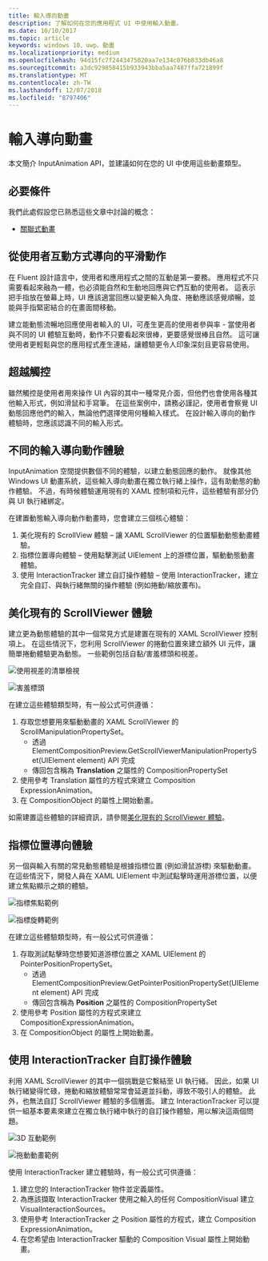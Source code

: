 ```yaml
---
title: 輸入導向動畫
description: 了解如何在您的應用程式 UI 中使用輸入動畫。
ms.date: 10/10/2017
ms.topic: article
keywords: windows 10、uwp、動畫
ms.localizationpriority: medium
ms.openlocfilehash: 94d15fc7f2443475020aa7e134c076b833db46a8
ms.sourcegitcommit: a3dc929858415b933943bba5aa7487ffa721899f
ms.translationtype: MT
ms.contentlocale: zh-TW
ms.lasthandoff: 12/07/2018
ms.locfileid: "8797406"
---
```

# <a name="input-driven-animations"></a>輸入導向動畫

本文簡介 InputAnimation API，並建議如何在您的 UI 中使用這些動畫類型。

## <a name="prerequisites"></a>必要條件

我們此處假設您已熟悉這些文章中討論的概念：

- [關聯式動畫](relation-animations.md)

## <a name="smooth-motion-driven-from-user-interactions"></a>從使用者互動方式導向的平滑動作

在 Fluent 設計語言中，使用者和應用程式之間的互動是第一要務。 應用程式不只需要看起來融為一體，也必須能自然和生動地回應與它們互動的使用者。 這表示把手指放在螢幕上時，UI 應該適當回應以變更輸入角度、捲動應該感覺順暢，並能與手指緊密結合的在畫面間移動。

建立能動態流暢地回應使用者輸入的 UI，可產生更高的使用者參與率 - 當使用者與不同的 UI 體驗互動時，動作不只要看起來很棒，更要感覺很棒且自然。 這可讓使用者更輕鬆與您的應用程式產生連結，讓體驗更令人印象深刻且更容易使用。

## <a name="expanding-past-just-touch"></a>超越觸控

雖然觸控是使用者用來操作 UI 內容的其中一種常見介面，但他們也會使用各種其他輸入形式，例如滑鼠和手寫筆。 在這些案例中，請務必謹記，使用者會察覺 UI 動態回應他們的輸入，無論他們選擇使用何種輸入樣式。 在設計輸入導向的動作體驗時，您應該認識不同的輸入形式。

## <a name="different-input-driven-motion-experiences"></a>不同的輸入導向動作體驗

InputAnimation 空間提供數個不同的體驗，以建立動態回應的動作。 就像其他 Windows UI 動畫系統，這些輸入導向動畫在獨立執行緒上操作，這有助動態的動作體驗。 不過，有時候體驗運用現有的 XAML 控制項和元件，這些體驗有部分仍與 UI 執行緒綁定。

在建置動態輸入導向動作動畫時，您會建立三個核心體驗：

1. 美化現有的 ScrollView 體驗 – 讓 XAML ScrollViewer 的位置驅動動態動畫體驗。
1. 指標位置導向體驗 – 使用點擊測試 UIElement 上的游標位置，驅動動態動畫體驗。
1. 使用 InteractionTracker 建立自訂操作體驗 – 使用 InteractionTracker，建立完全自訂、與執行緒無關的操作體驗 (例如捲動/縮放畫布)。

## <a name="enhancing-existing-scrollviewer-experiences"></a>美化現有的 ScrollViewer 體驗

建立更為動態體驗的其中一個常見方式是建置在現有的 XAML ScrollViewer 控制項上。 在這些情況下，您利用 ScrollViewer 的捲動位置來建立額外 UI 元件，讓簡單捲動體驗更為動態。 一些範例包括自黏/害羞標頭和視差。

![使用視差的清單檢視](images/animation/parallax.gif)

![害羞標頭](images/animation/shy-header.gif)

在建立這些體驗類型時，有一般公式可供遵循：

1. 存取您想要用來驅動動畫的 XAML ScrollViewer 的 ScrollManipulationPropertySet。
    - 透過 ElementCompositionPreview.GetScrollViewerManipulationPropertySet(UIElement element) API 完成
    - 傳回包含稱為 **Translation** 之屬性的 CompositionPropertySet
1. 使用參考 Translation 屬性的方程式來建立 Composition ExpressionAnimation。
1. 在 CompositionObject 的屬性上開始動畫。

如需建置這些體驗的詳細資訊，請參閱[美化現有的 ScrollViewer 體驗](scroll-input-animations.md)。

## <a name="pointer-position-driven-experiences"></a>指標位置導向體驗

另一個與輸入有關的常見動態體驗是根據指標位置 (例如滑鼠游標) 來驅動動畫。 在這些情況下，開發人員在 XAML UIElement 中測試點擊時運用游標位置，以便建立焦點顯示之類的體驗。

![指標焦點範例](images/animation/spotlight-reveal.gif)

![指標旋轉範例](images/animation/pointer-rotate.gif)

在建立這些體驗類型時，有一般公式可供遵循：

1. 存取測試點擊時您想要知道游標位置之 XAML UIElement 的 PointerPositionPropertySet。
    - 透過 ElementCompositionPreview.GetPointerPositionPropertySet(UIElement element) API 完成
    - 傳回包含稱為 **Position** 之屬性的 CompositionPropertySet
1. 使用參考 Position 屬性的方程式來建立 CompositionExpressionAnimation。
1. 在 CompositionObject 的屬性上開始動畫。

## <a name="custom-manipulation-experiences-with-interactiontracker"></a>使用 InteractionTracker 自訂操作體驗

利用 XAML ScrollViewer 的其中一個挑戰是它繫結至 UI 執行緒。 因此，如果 UI 執行緒變得忙碌，捲動和縮放體驗常常會延遲並抖動，導致不吸引人的體驗。 此外，也無法自訂 ScrollViewer 體驗的多個層面。 建立 InteractionTracker 可以提供一組基本要素來建立在獨立執行緒中執行的自訂操作體驗，用以解決這兩個問題。

![3D 互動範例](images/animation/interactions-3d.gif)

![拖動動畫範例](images/animation/pull-to-animate.gif)

使用 InteractionTracker 建立體驗時，有一般公式可供遵循：

1. 建立您的 InteractionTracker 物件並定義屬性。
1. 為應該擷取 InteractionTracker 使用之輸入的任何 CompositionVisual 建立 VisualInteractionSources。
1. 使用參考 InteractionTracker 之 Position 屬性的方程式，建立 Composition ExpressionAnimation。
1. 在您希望由 InteractionTracker 驅動的 Composition Visual 屬性上開始動畫。
